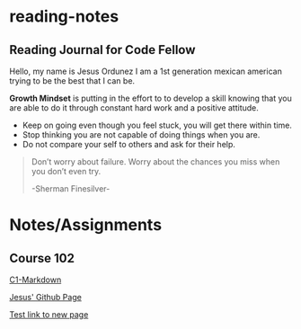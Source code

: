 # reading-notes
## Reading Journal for Code Fellow
Hello, my name is Jesus Ordunez I am a 1st generation mexican american trying to be the best that I can be. 

**Growth Mindset** is putting in the effort to to develop a skill knowing that you are able to do it through constant hard work and a positive attitude.

- Keep on going even though you feel stuck, you will get there within time.
- Stop thinking you are not capable of doing things when you are.
- Do not compare your self to others and ask for their help. 

> Don’t worry about failure. Worry about the chances you miss when you don’t even try.
>
> -Sherman Finesilver-


# Notes/Assignments
## Course 102
[C1-Markdown](https://jnez405.github.io/reading-notes/Course102/C-1_Markdown)








[Jesus' Github Page](https://github.com/Jnez405)


[Test link to new page](https://jnez405.github.io/reading-notes/Test)
